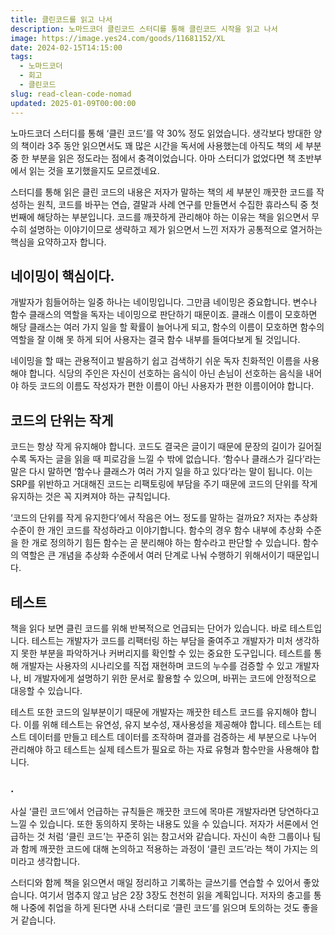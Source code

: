 ```yaml
---
title: 클린코드를 읽고 나서
description: 노마드코더 클린코드 스터디를 통해 클린코드 시작을 읽고 나서
image: https://image.yes24.com/goods/11681152/XL
date: 2024-02-15T14:15:00
tags:
  - 노마드코더
  - 회고
  - 클린코드
slug: read-clean-code-nomad
updated: 2025-01-09T00:00:00
---
```


노마드코더 스터디를 통해 ‘클린 코드’를 약 30% 정도 읽었습니다. 생각보다 방대한 양의 책이라 3주 동안 읽으면서도 꽤 많은 시간을 독서에 사용했는데 아직도 책의 세 부분 중 한 부분을 읽은 정도라는 점에서 충격이었습니다. 아마 스터디가 없었다면 책 초반부에서 읽는 것을 포기했을지도 모르겠네요.

스터디를 통해 읽은 클린 코드의 내용은 저자가 말하는 책의 세 부분인 깨끗한 코드를 작성하는 원칙, 코드를 바꾸는 연습, 결말과 사례 연구를 만들면서 수집한 휴라스틱 중 첫 번째에 해당하는 부분입니다. 코드를 깨끗하게 관리해야 하는 이유는 책을 읽으면서 무수히 설명하는 이야기이므로 생략하고 제가 읽으면서 느낀 저자가 공통적으로 열거하는 핵심을 요약하고자 합니다.

## 네이밍이 핵심이다.

개발자가 힘들어하는 일중 하나는 네이밍입니다. 그만큼 네이밍은 중요합니다. 변수나 함수 클래스의 역할을 독자는 네이밍으로 판단하기 때문이죠. 클래스 이름이 모호하면 해당 클래스는 여러 가지 일을 할 확률이 늘어나게 되고, 함수의 이름이 모호하면 함수의 역할을 잘 이해 못 하게 되어 사용자는 결국 함수 내부를 들여다보게 될 것입니다.

네이밍을 할 때는 관용적이고 발음하기 쉽고 검색하기 쉬운 독자 친화적인 이름을 사용해야 합니다. 식당의 주인은 자신이 선호하는 음식이 아닌 손님이 선호하는 음식을 내어야 하듯 코드의 이름도 작성자가 편한 이름이 아닌 사용자가 편한 이름이어야 합니다.

## 코드의 단위는 작게

코드는 항상 작게 유지해야 합니다. 코드도 결국은 글이기 때문에 문장의 길이가 길어질수록 독자는 글을 읽을 때 피로감을 느낄 수 밖에 없습니다. ‘함수나 클래스가 길다’라는 말은 다시 말하면 ‘함수나 클래스가 여러 가지 일을 하고 있다’라는 말이 됩니다. 이는 SRP를 위반하고 거대해진 코드는 리팩토링에 부담을 주기 때문에 코드의 단위를 작게 유지하는 것은 꼭 지켜져야 하는 규칙입니다.

‘코드의 단위를 작게 유지한다’에서 작음은 어느 정도를 말하는 걸까요? 저자는 추상화 수준이 한 개인 코드를 작성하라고 이야기합니다. 함수의 경우 함수 내부에 추상화 수준을 한 개로 정의하기 힘든 함수는 곧 분리해야 하는 함수라고 판단할 수 있습니다. 함수의 역할은 큰 개념을 추상화 수준에서 여러 단계로 나눠 수행하기 위해서이기 때문입니다.

## 테스트

책을 읽다 보면 클린 코드를 위해 반복적으로 언급되는 단어가 있습니다. 바로 테스트입니다. 테스트는 개발자가 코드를 리팩터링 하는 부담을 줄여주고 개발자가 미처 생각하지 못한 부분을 파악하거나 커버리지를 확인할 수 있는 중요한 도구입니다. 테스트를 통해 개발자는 사용자의 시나리오를 직접 재현하며 코드의 누수를 검증할 수 있고 개발자나, 비 개발자에게 설명하기 위한 문서로 활용할 수 있으며, 바뀌는 코드에 안정적으로 대응할 수 있습니다.

테스트 또한 코드의 일부분이기 때문에 개발자는 깨끗한 테스트 코드를 유지해야 합니다. 이를 위해 테스트는 유연성, 유지 보수성, 재사용성을 제공해야 합니다. 테스트는 테스트 데이터를 만들고 테스트 데이터를 조작하며 결과를 검증하는 세 부분으로 나누어 관리해야 하고 테스트는 실제 테스트가 필요로 하는 자료 유형과 함수만을 사용해야 합니다.

### .

사실 ‘클린 코드’에서 언급하는 규칙들은 깨끗한 코드에 목마른 개발자라면 당연하다고 느낄 수 있습니다. 또한 동의하지 못하는 내용도 있을 수 있습니다. 저자가 서론에서 언급하는 것 처럼 ‘클린 코드’는 꾸준히 읽는 참고서와 같습니다. 자신이 속한 그룹이나 팀과 함께 깨끗한 코드에 대해 논의하고 적용하는 과정이 ‘클린 코드’라는 책이 가지는 의미라고 생각합니다.

스터디와 함께 책을 읽으면서 매일 정리하고 기록하는 글쓰기를 연습할 수 있어서 좋았습니다. 여기서 멈추지 않고 남은 2장 3장도 천천히 읽을 계획입니다. 저자의 충고를 통해 나중에 취업을 하게 된다면 사내 스터디로 ‘클린 코드’를 읽으며 토의하는 것도 좋을 거 같습니다.
